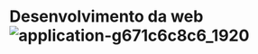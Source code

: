 # Desenvolvimento da web![application-g671c6c8c6_1920](https://user-images.githubusercontent.com/81639067/157531045-bc634a16-25d6-426b-af8a-c51a0fc5ca47.jpg)
